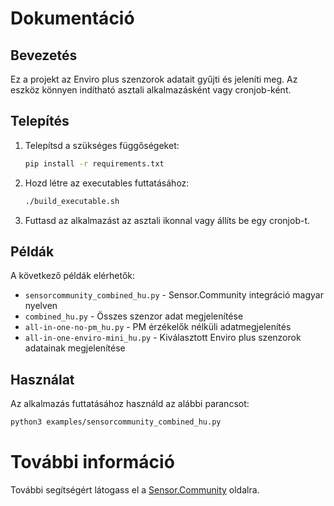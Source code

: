 
# Dokumentáció

## Bevezetés

Ez a projekt az Enviro plus szenzorok adatait gyűjti és jeleníti meg. Az eszköz könnyen indítható asztali alkalmazásként vagy cronjob-ként.

## Telepítés

1. Telepítsd a szükséges függőségeket:
    ```bash
    pip install -r requirements.txt
    ```

2. Hozd létre az executables futtatásához:
    ```bash
    ./build_executable.sh
    ```

3. Futtasd az alkalmazást az asztali ikonnal vagy állíts be egy cronjob-t.

## Példák

A következő példák elérhetők:
- `sensorcommunity_combined_hu.py` - Sensor.Community integráció magyar nyelven
- `combined_hu.py` - Összes szenzor adat megjelenítése
- `all-in-one-no-pm_hu.py` - PM érzékelők nélküli adatmegjelenítés
- `all-in-one-enviro-mini_hu.py` - Kiválasztott Enviro plus szenzorok adatainak megjelenítése

## Használat

Az alkalmazás futtatásához használd az alábbi parancsot:
```bash
python3 examples/sensorcommunity_combined_hu.py
```

# További információ

További segítségért látogass el a [Sensor.Community](https://devices.sensor.community/) oldalra.